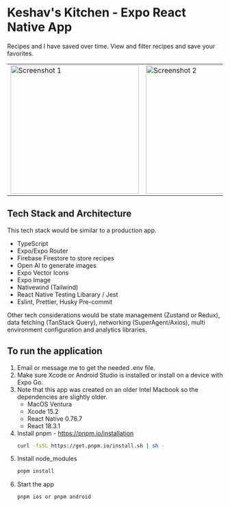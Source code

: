 # Keshav's Kitchen - Expo React Native App

Recipes and I have saved over time. View and filter recipes and save your favorites.

<table>
  <tr>
    <td><img src="https://github.com/user-attachments/assets/e440ffee-536d-47ea-ab58-5034a757c727" width="300" alt="Screenshot 1"></td>
    <td><img src="https://github.com/user-attachments/assets/d0e92c6a-b7d9-4430-8049-59ea9bf08413" width="300" alt="Screenshot 2"></td>
    <td><img src="https://github.com/user-attachments/assets/b5218734-45c9-4386-9c0f-f6df7224594f" width="300" alt="Screenshot 3"></td>
  </tr>
</table>

## Tech Stack and Architecture
This tech stack would be similar to a production app.  
- TypeScript
- Expo/Expo Router
- Firebase Firestore to store recipes
- Open AI to generate images
- Expo Vector Icons
- Expo Image
- Nativewind (Tailwind)
- React Native Testing Libarary / Jest
- Eslint, Prettier, Husky Pre-commit

Other tech considerations would be state management (Zustand or Redux), data fetching (TanStack Query), networking (SuperAgent/Axios), multi environment configuration and analytics libraries.

## To run the application

1. Email or message me to get the needed .env file.
2. Make sure Xcode or Android Studio is installed or install on a device with Expo Go. 
3. Note that this app was created on an older Intel Macbook so the dependencies are slightly older.
   - MacOS Ventura
   - Xcode 15.2
   - React Native 0.76.7
   - React 18.3.1
4. Install pnpm - https://pnpm.io/installation
   ```bash
   curl -fsSL https://get.pnpm.io/install.sh | sh -
   ```
5. Install node_modules
   ```bash
   pnpm install
   ```
6. Start the app
   ```bash
   pnpm ios or pnpm android
   ```
